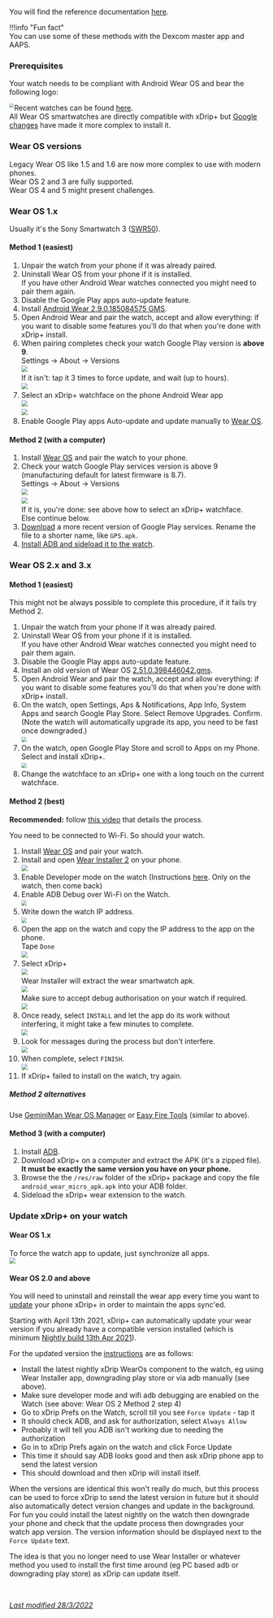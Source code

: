 You will find the reference documentation [here](https://github.com/NightscoutFoundation/xDrip/blob/master/Documentation/WatchGuide.md).

!!!info "Fun fact"  
    You can use some of these methods with the Dexcom master app and AAPS.

### Prerequisites

Your watch needs to be compliant with Android Wear OS and bear the following logo:

<img src="https://play-lh.googleusercontent.com/WmoV-m8b6x16sDRfzebu5b2vstcyBHRrpzCj6ODoh6hGuMa9Gg39EvnOk7z3qMa0_WM=s180-rw" style="zoom:50%;" align="left"/>

Recent watches can be found [here](https://wearos.google.com/).  
All Wear OS smartwatches are directly compatible with xDrip+ but [Google changes](https://www.androidpolice.com/2021/02/12/wear-os-is-making-app-sideloading-much-more-difficult/) have made it more complex to install it.

### Wear OS versions

Legacy Wear OS like 1.5 and 1.6 are now more complex to use with modern phones.  
Wear OS 2 and 3 are fully supported.  
Wear OS 4 and 5 might present challenges.

### Wear OS 1.x

Usually it's the Sony Smartwatch 3 ([SWR50](https://www.sony.com/electronics/support/other-products-xperia-smart-devices/swr50)). 

#### Method 1 (easiest)

1. Unpair the watch from your phone if it was already paired.
2. Uninstall Wear OS from your phone if it is installed.  
   If you have other Android Wear watches connected you might need to pair them again.
3. Disable the Google Play apps auto-update feature.
4. Install [Android Wear 2.9.0.185084575 GMS](https://www.apkmirror.com/apk/google-inc/android-wear/android-wear-2-9-0-185084575-gms-release/android-wear-smartwatch-2-9-0-185084575-gms-android-apk-download/).
5. Open Android Wear and pair the watch, accept and allow everything: if you want to disable some features you'll do that when you're done with xDrip+ install.
6. When pairing completes check your watch Google Play version is **above 9**.  
   Settings -> About -> Versions  
   <img src="../images/M-S-SW-AW3.png" style="zoom:75%;" />  
   If it isn't: tap it 3 times to force update, and wait (up to hours).  
   <img src="../images/M-S-SW-AW3a.png" style="zoom:75%;" />
7. Select an xDrip+ watchface on the phone Android Wear app  
   <img src="../images/M-S-SW-AW1.png" style="zoom:75%;" />   
   <img src="../images/M-S-SW-AW2.png" style="zoom:75%;" /> 
8. Enable Google Play apps Auto-update and update manually to [Wear OS](https://play.google.com/store/apps/details?id=com.google.android.wearable.app).

#### Method 2 (with a computer)

1. Install [Wear OS](https://play.google.com/store/apps/details?id=com.google.android.wearable.app) and pair the watch to your phone.
2. Check your watch Google Play services version is above 9 (manufacturing default for latest firmware is 8.7).  
   Settings -> About -> Versions  
   <img src="../images/M-S-SW-AW3.png" style="zoom:75%;" />   
   <img src="../images/M-S-SW-AW3a.png" style="zoom:75%;" />   
   If it is, you're done: see above how to select an xDrip+ watchface.  
   Else continue below.
3. [Download](https://www.apkmirror.com/apk/google-inc/google-play-services-android-wear/google-play-services-android-wear-9-8-41-release/google-play-services-9-8-41-534-130237018-android-apk-download/download/) a more recent version of Google Play services. Rename the file to a shorter name, like `GPS.apk`.
4. [Install ADB and sideload it to the watch](../../troubleshoot/ADB).

### Wear OS 2.x and 3.x

#### Method 1 (easiest)

This might not be always possible to complete this procedure, if it fails try Method 2.

1. Unpair the watch from your phone if it was already paired.
2. Uninstall Wear OS from your phone if it is installed.  
   If you have other Android Wear watches connected you might need to pair them again.
3. Disable the Google Play apps auto-update feature.
4. Install an old version of Wear OS [2.51.0.398446042.gms](https://www.apkmirror.com/apk/google-inc/android-wear/android-wear-2-51-0-398446042-gms-release/wear-os-by-google-smartwatch-2-51-0-398446042-gms-android-apk-download/).
5. Open Android Wear and pair the watch, accept and allow everything: if you want to disable some features you'll do that when you're done with xDrip+ install.
6. On the watch, open Settings, Aps & Notifications, App Info, System Apps and search Google Play Store. Select Remove Upgrades. Confirm. (Note the watch will automatically upgrade its app, you need to be fast once downgraded.)  
   <img src="../images/M-S-SW-AW6.png" style="zoom:65%;" />
7. On the watch, open Google Play Store and scroll to Apps on my Phone. Select and install xDrip+.  
   <img src="../images/M-S-SW-AW7.png" style="zoom:65%;" />
8. Change the watchface to an xDrip+ one with a long touch on the current watchface.

#### Method 2 (best)

**Recommended:** follow [this video](https://www.youtube.com/watch?v=ejrmH-JEeE0) that details the process.

You need to be connected to Wi-Fi. So should your watch.

1. Install [Wear OS](https://play.google.com/store/apps/details?id=com.google.android.wearable.app) and pair your watch.
2. Install and open [Wear Installer 2](https://play.google.com/apps/testing/org.freepoc.wearinstaller2) on your phone.  
   <img src="../images/M-S-SW-AW9.png" style="zoom:75%;" />
3. Enable Developer mode on the watch (Instructions [here](../../troubleshoot/ADB/#smartwatch). Only on the watch, then come back)
4. Enable ADB Debug over Wi-Fi on the Watch.  
   <img src="../images/M-S-SW-AW8.png" style="zoom:65%;" />
5. Write down the watch IP address.  
   <img src="../images/M-S-SW-AW10.png" style="zoom:65%;" />
6. Open the app on the watch and copy the IP address to the app on the phone.  
   Tape `Done`  
   <img src="../images/M-S-SW-AW11.png" style="zoom:75%;" />
7. Select xDrip+  
   <img src="../images/M-S-SW-AW12.png" style="zoom:75%;" />  
   Wear Installer will extract the wear smartwatch apk.  
   <img src="../images/M-S-SW-AW13.png" style="zoom:75%;" />  
   Make sure to accept debug authorisation on your watch if required.  
   <img src="../images/M-S-SW-AW14.png" style="zoom:75%;" />
8. Once ready, select `INSTALL` and let the app do its work without interfering, it might take a few minutes to complete.  
   <img src="../images/M-S-SW-AW15.png" style="zoom:75%;" />
9. Look for messages during the process but don't interfere.  
   <img src="../images/M-S-SW-AW16.png" style="zoom:75%;" />
10. When complete, select `FINISH`.  
    <img src="../images/M-S-SW-AW17.png" style="zoom:75%;" />
11. If xDrip+ failed to install on the watch, try again.

##### Method 2 alternatives

Use [GeminiMan Wear OS Manager](https://play.google.com/store/apps/details?id=com.geminiman.wearosmanager) or [Easy Fire Tools](https://play.google.com/store/apps/details?id=de.agondev.easyfiretools) (similar to above).

#### Method 3 (with a computer)

1. Install [ADB](../../troubleshoot/ADB).
2. Download xDrip+ on a computer and extract the APK (it's a zipped file).  
   **It must be exactly the same version you have on your phone.**
3. Browse the the `/res/raw` folder of the xDrip+ package and copy the file `android_wear_micro_apk.apk` into your ADB folder.
4. Sideload the xDrip+ wear extension to the watch.

### Update xDrip+ on your watch

#### Wear OS 1.x

To force the watch app to update, just synchronize all apps.  
<img src="../images/M-S-SW-AW32.png" style="zoom:75%;" />

#### Wear OS 2.0 and above

You will need to uninstall and reinstall the wear app every time you want to [update](../../use/update) your phone xDrip+ in order to maintain the apps sync'ed.

Starting with April 13th 2021, xDrip+ can automatically update your wear version if you already have a compatible version installed (which is minimum [Nightly build 13th Apr 2021](https://github.com/NightscoutFoundation/xDrip/releases/tag/2021.04.13)).

For the updated version the [instructions](https://github.com/NightscoutFoundation/xDrip/issues/1648) are as follows:

- Install the latest nightly xDrip WearOs component to the watch, eg using Wear Installer app, downgrading play store or via adb manually (see above).
- Make sure developer mode and wifi adb debugging are enabled on the Watch (see above: Wear OS 2 Method 2 step 4)
- Go to xDrip Prefs on the Watch, scroll till you see `Force Update` - tap it
- It should check ADB, and ask for authorization, select `Always Allow`
- Probably it will tell you ADB isn't working due to needing the authorization
- Go in to xDrip Prefs again on the watch and click Force Update
- This time it should say ADB looks good and then ask xDrip phone app to send the latest version
- This should download and then xDrip will install itself.

When the versions are identical this won't really do much, but this process can be used to force xDrip to send the latest version in future but it should also automatically detect version changes and update in the background. For fun you could install the latest nightly on the watch then downgrade your phone and check that the update process then downgrades your watch app version. The version information should be displayed next to the `Force Update` text.

The idea is that you no longer need to use Wear Installer or whatever method you used to install the first time around (eg PC based adb or downgrading play store) as xDrip can update itself.

</br>

[*Last modified 28/3/2022*](https://github.com/NightscoutFoundation/xDrip/releases/tag/2022.03.27)